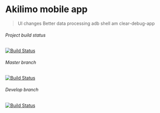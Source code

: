 # Akilimo mobile app
> UI changes
> Better data processing
> adb shell am clear-debug-app

###### Project build status
[![Build Status](http://akilimo.org:8080/buildStatus/icon?job=akilimo%2Fmaster)](http://akilimo.org:8080/job/akilimo-mobile/job/master/)

###### Master branch
[![Build Status](http://akilimo.org:8080/buildStatus/icon?job=akilimo%2Fmaster)](http://akilimo.org:8080/job/akilimo-mobile/job/master/)

###### Develop branch
[![Build Status](http://akilimo.org:8080/buildStatus/icon?job=akilimo%2Fdevelop)](http://akilimo.org:8080/job/akilimo-mobile/job/develop/)
